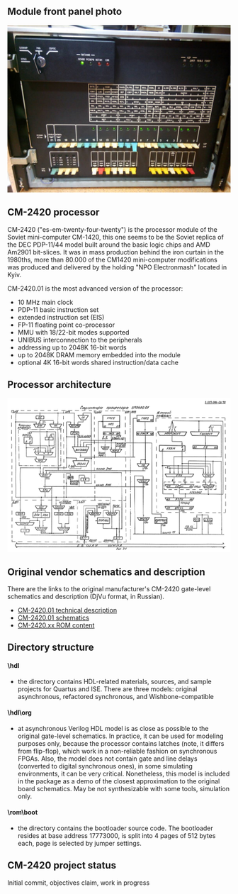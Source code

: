 ## Module front panel photo

![Board photo](/s20/img/fpanel.jpg)

## CM-2420 processor

CM-2420 ("es-em-twenty-four-twenty") is the processor module of the Soviet mini-computer
CM-1420, this one seems to be the Soviet replica of the DEC PDP-11/44 model built around
the basic logic chips and AMD Am2901 bit-slices. It was in mass production behind
the iron curtain in the 1980ths, more than 80.000 of the CM1420 mini-computer modifications
was produced and delivered by the holding "NPO Electronmash" located in Kyiv.

CM-2420.01 is the most advanced version of the processor:
 - 10 MHz main clock
 - PDP-11 basic instruction set
 - extended instruction set (EIS)
 - FP-11 floating point co-processor
 - MMU with 18/22-bit modes supported
 - UNIBUS interconnection to the peripherals
 - addressing up to 2048K 16-bit words
 - up to 2048K DRAM memory embedded into the module
 - optional 4K 16-bit words shared instruction/data cache

## Processor architecture

![Processor architecture](/s20/img/arch.png)

## Original vendor schematics and description
There are the links to the original manufacturer's CM-2420 gate-level schematics and description
(DjVu format, in Russian).
- [CM-2420.01 technical description](https://1801bm1.com/files/retro/2420/3.055.006-01TO.djvu)
- [CM-2420.01 schematics](https://1801bm1.com/files/retro/2420/3.055.006-O1OP.djvu)
- [CM-2420.xx ROM content](https://1801bm1.com/files/retro/2420/rom/)

## Directory structure
#### \hdl
- the directory contains HDL-related materials, sources, and sample projects for Quartus and ISE.
There are three models: original asynchronous, refactored synchronous, and Wishbone-compatible

#### \hdl\org
- at asynchronous Verilog HDL model is as close as possible to the original gate-level schematics.
In practice, it can be used for modeling purposes only, because the processor contains latches (note,
it differs from flip-flop), which work in a non-reliable fashion on synchronous FPGAs. Also, the model
does not contain gate and line delays (converted to digital synchronous ones), in some
simulating environments, it can be very critical. Nonetheless, this model is included in the package
as a demo of the closest approximation to the original board schematics. May be not
synthesizable with some tools, simulation only.

#### \rom\boot
- the directory contains the bootloader source code. The bootloader resides at base address
17773000, is split into 4 pages of 512 bytes each, page is selected by jumper settings.

## CM-2420 project status
Initial commit, objectives claim, work in progress
